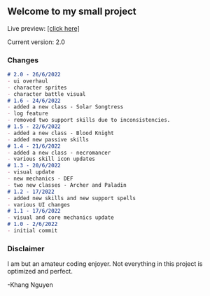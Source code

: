 ## Welcome to my small project

Live preview: [[click here]](https://thaykhangne.github.io/a-simple-rpg/)

Current version: 2.0

### Changes


```markdown
# 2.0 - 26/6/2022
- ui overhaul
- character sprites
- character battle visual
# 1.6 - 24/6/2022
- added a new class - Solar Songtress
- log feature
- removed two support skills due to inconsistencies.
# 1.5 - 22/6/2022
- added a new class - Blood Knight
- added new passive skills
# 1.4 - 21/6/2022
- added a new class - necromancer
- various skill icon updates
# 1.3 - 20/6/2022
- visual update
- new mechanics - DEF
- two new classes - Archer and Paladin
# 1.2 - 17/2022
- added new skills and new support spells
- various UI changes
# 1.1 - 17/6/2022
- visual and core mechanics update
# 1.0 - 2/6/2022
- initial commit

```

### Disclaimer

I am but an amateur coding enjoyer. Not everything in this project is optimized and perfect.

-Khang Nguyen
